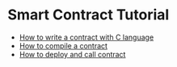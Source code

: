 # Smart Contract Tutorial

- [How to write a contract with C language](https://github.com/vntchain/vnt-documentation/blob/master/smart-contract/write-contract.md)
- [How to compile a contract](https://github.com/vntchain/vnt-documentation/blob/master/smart-contract/compile-contract.md)
- [How to deploy and call contract](https://github.com/vntchain/vnt-documentation/blob/master/smart-contract/deploy-contract-tutorial.md)
